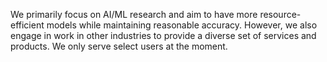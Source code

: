 We primarily focus on AI/ML research and aim to have more resource-efficient models while maintaining reasonable accuracy. However, we also engage in work in other industries to provide a diverse set of services and products. We only serve select users at the moment.
